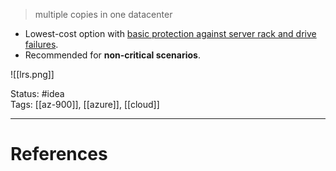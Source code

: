 > multiple copies in one datacenter

- Lowest-cost option with <u>basic protection against server rack and drive failures</u>.
- Recommended for **non-critical scenarios**.

![[lrs.png]]

Status: #idea  
Tags: [[az-900]], [[azure]], [[cloud]]  

---
# References